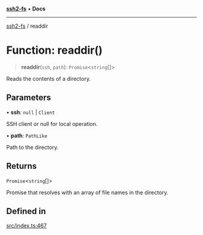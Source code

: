 [**ssh2-fs**](../README.md) • **Docs**

---

[ssh2-fs](../README.md) / readdir

# Function: readdir()

> **readdir**(`ssh`, `path`): `Promise`\<`string`[]\>

Reads the contents of a directory.

## Parameters

• **ssh**: `null` \| `Client`

SSH client or null for local operation.

• **path**: `PathLike`

Path to the directory.

## Returns

`Promise`\<`string`[]\>

Promise that resolves with an array of file names in the directory.

## Defined in

[src/index.ts:467](https://github.com/adaltas/node-ssh2-fs/blob/d3bd0a05ed430bf829c995be339898786e60a46c/src/index.ts#L467)
